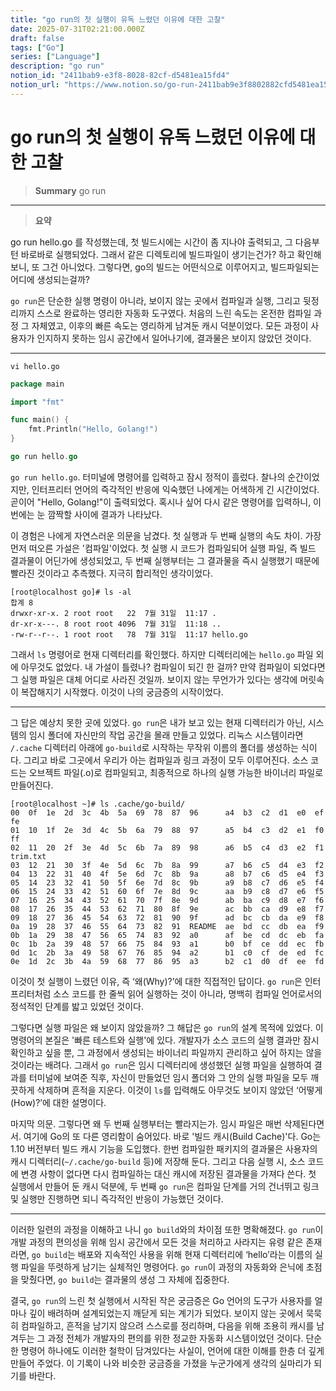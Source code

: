 ```yaml
---
title: "go run의 첫 실행이 유독 느렸던 이유에 대한 고찰"
date: 2025-07-31T02:21:00.000Z
draft: false
tags: ["Go"]
series: ["Language"]
description: "go run"
notion_id: "2411bab9-e3f8-8028-82cf-d5481ea15fd4"
notion_url: "https://www.notion.so/go-run-2411bab9e3f8802882cfd5481ea15fd4"
---
```


# go run의 첫 실행이 유독 느렸던 이유에 대한 고찰

> **Summary**
> go run

---

> **요약**

go run hello.go 를 작성했는데, 첫 빌드시에는 시간이 좀 지나야 출력되고, 그 다음부턴 바로바로 실행되었다. 그래서 같은 디렉토리에 빌드파일이 생기는건가? 하고 확인해보니, 또 그건 아니었다. 그렇다면, go의 빌드는 어떤식으로 이루어지고, 빌드파일되는 어디에 생성되는걸까?

`go run`은 단순한 실행 명령이 아니라, 보이지 않는 곳에서 컴파일과 실행, 그리고 뒷정리까지 스스로 완료하는 영리한 자동화 도구였다. 처음의 느린 속도는 온전한 컴파일 과정 그 자체였고, 이후의 빠른 속도는 영리하게 남겨둔 캐시 덕분이었다. 모든 과정이 사용자가 인지하지 못하는 임시 공간에서 일어나기에, 결과물은 보이지 않았던 것이다.

---

```shell
vi hello.go
```

```go
package main

import "fmt"

func main() {
    fmt.Println("Hello, Golang!")
}
```

```go
go run hello.go
```

`go run hello.go`. 터미널에 명령어를 입력하고 잠시 정적이 흘렀다. 찰나의 순간이었지만, 인터프리터 언어의 즉각적인 반응에 익숙했던 나에게는 어색하게 긴 시간이었다. 곧이어 "Hello, Golang!"이 출력되었다. 혹시나 싶어 다시 같은 명령어를 입력하니, 이번에는 눈 깜짝할 사이에 결과가 나타났다.

이 경험은 나에게 자연스러운 의문을 남겼다. 첫 실행과 두 번째 실행의 속도 차이. 가장 먼저 떠오른 가설은 '컴파일'이었다. 첫 실행 시 코드가 컴파일되어 실행 파일, 즉 빌드 결과물이 어딘가에 생성되었고, 두 번째 실행부터는 그 결과물을 즉시 실행했기 때문에 빨라진 것이라고 추측했다. 지극히 합리적인 생각이었다.

```shell
[root@localhost go]# ls -al
합계 8
drwxr-xr-x. 2 root root   22  7월 31일  11:17 .
dr-xr-x---. 8 root root 4096  7월 31일  11:18 ..
-rw-r--r--. 1 root root   78  7월 31일  11:17 hello.go
```

그래서 `ls` 명령어로 현재 디렉터리를 확인했다. 하지만 디렉터리에는 `hello.go` 파일 외에 아무것도 없었다. 내 가설이 틀렸나? 컴파일이 되긴 한 걸까? 만약 컴파일이 되었다면 그 실행 파일은 대체 어디로 사라진 것일까. 보이지 않는 무언가가 있다는 생각에 머릿속이 복잡해지기 시작했다. 이것이 나의 궁금증의 시작이었다.

---

그 답은 예상치 못한 곳에 있었다. `go run`은 내가 보고 있는 현재 디렉터리가 아닌, 시스템의 임시 폴더에 자신만의 작업 공간을 몰래 만들고 있었다. 리눅스 시스템이라면 `/.cache` 디렉터리 아래에 `go-build`로 시작하는 무작위 이름의 폴더를 생성하는 식이다. 그리고 바로 그곳에서 우리가 아는 컴파일과 링크 과정이 모두 이루어진다. 소스 코드는 오브젝트 파일(.o)로 컴파일되고, 최종적으로 하나의 실행 가능한 바이너리 파일로 만들어진다.

```shell
[root@localhost ~]# ls .cache/go-build/
00  0f  1e  2d  3c  4b  5a  69  78  87  96      a4  b3  c2  d1  e0  ef  fe
01  10  1f  2e  3d  4c  5b  6a  79  88  97      a5  b4  c3  d2  e1  f0  ff
02  11  20  2f  3e  4d  5c  6b  7a  89  98      a6  b5  c4  d3  e2  f1  trim.txt
03  12  21  30  3f  4e  5d  6c  7b  8a  99      a7  b6  c5  d4  e3  f2
04  13  22  31  40  4f  5e  6d  7c  8b  9a      a8  b7  c6  d5  e4  f3
05  14  23  32  41  50  5f  6e  7d  8c  9b      a9  b8  c7  d6  e5  f4
06  15  24  33  42  51  60  6f  7e  8d  9c      aa  b9  c8  d7  e6  f5
07  16  25  34  43  52  61  70  7f  8e  9d      ab  ba  c9  d8  e7  f6
08  17  26  35  44  53  62  71  80  8f  9e      ac  bb  ca  d9  e8  f7
09  18  27  36  45  54  63  72  81  90  9f      ad  bc  cb  da  e9  f8
0a  19  28  37  46  55  64  73  82  91  README  ae  bd  cc  db  ea  f9
0b  1a  29  38  47  56  65  74  83  92  a0      af  be  cd  dc  eb  fa
0c  1b  2a  39  48  57  66  75  84  93  a1      b0  bf  ce  dd  ec  fb
0d  1c  2b  3a  49  58  67  76  85  94  a2      b1  c0  cf  de  ed  fc
0e  1d  2c  3b  4a  59  68  77  86  95  a3      b2  c1  d0  df  ee  fd
```

이것이 첫 실행이 느렸던 이유, 즉 ‘왜(Why)?’에 대한 직접적인 답이다. `go run`은 인터프리터처럼 소스 코드를 한 줄씩 읽어 실행하는 것이 아니라, 명백히 컴파일 언어로서의 정석적인 단계를 밟고 있었던 것이다.

그렇다면 실행 파일은 왜 보이지 않았을까? 그 해답은 `go run`의 설계 목적에 있었다. 이 명령어의 본질은 '빠른 테스트와 실행'에 있다. 개발자가 소스 코드의 실행 결과만 잠시 확인하고 싶을 뿐, 그 과정에서 생성되는 바이너리 파일까지 관리하고 싶어 하지는 않을 것이라는 배려다. 그래서 `go run`은 임시 디렉터리에 생성했던 실행 파일을 실행하여 결과를 터미널에 보여준 직후, 자신이 만들었던 임시 폴더와 그 안의 실행 파일을 모두 깨끗하게 삭제하며 흔적을 지운다. 이것이 `ls`를 입력해도 아무것도 보이지 않았던 ‘어떻게(How)?’에 대한 설명이다.

마지막 의문. 그렇다면 왜 두 번째 실행부터는 빨라지는가. 임시 파일은 매번 삭제된다면서. 여기에 Go의 또 다른 영리함이 숨어있다. 바로 '빌드 캐시(Build Cache)'다. Go는 1.10 버전부터 빌드 캐시 기능을 도입했다. 한번 컴파일한 패키지의 결과물은 사용자의 캐시 디렉터리(`~/.cache/go-build` 등)에 저장해 둔다. 그리고 다음 실행 시, 소스 코드에 변경 사항이 없다면 다시 컴파일하는 대신 캐시에 저장된 결과물을 가져다 쓴다. 첫 실행에서 만들어 둔 캐시 덕분에, 두 번째 `go run`은 컴파일 단계를 거의 건너뛰고 링크 및 실행만 진행하면 되니 즉각적인 반응이 가능했던 것이다.

---

이러한 일련의 과정을 이해하고 나니 `go build`와의 차이점 또한 명확해졌다. `go run`이 개발 과정의 편의성을 위해 임시 공간에서 모든 것을 처리하고 사라지는 유령 같은 존재라면, `go build`는 배포와 지속적인 사용을 위해 현재 디렉터리에 ‘hello’라는 이름의 실행 파일을 뚜렷하게 남기는 실체적인 명령어다. `go run`이 과정의 자동화와 은닉에 초점을 맞췄다면, `go build`는 결과물의 생성 그 자체에 집중한다.

결국, `go run`의 느린 첫 실행에서 시작된 작은 궁금증은 Go 언어의 도구가 사용자를 얼마나 깊이 배려하며 설계되었는지 깨닫게 되는 계기가 되었다. 보이지 않는 곳에서 묵묵히 컴파일하고, 흔적을 남기지 않으려 스스로를 정리하며, 다음을 위해 조용히 캐시를 남겨두는 그 과정 전체가 개발자의 편의를 위한 정교한 자동화 시스템이었던 것이다. 단순한 명령어 하나에도 이러한 철학이 담겨있다는 사실이, 언어에 대한 이해를 한층 더 깊게 만들어 주었다. 이 기록이 나와 비슷한 궁금증을 가졌을 누군가에게 생각의 실마리가 되기를 바란다.

